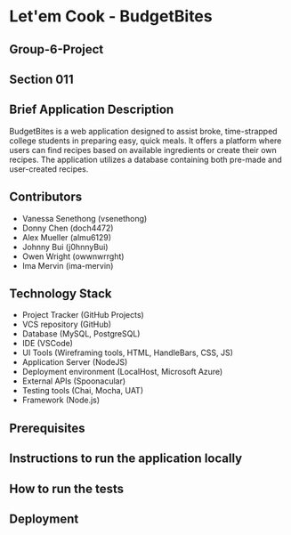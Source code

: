 # Let'em Cook - BudgetBites
## Group-6-Project
## Section 011

## Brief Application Description
BudgetBites is a web application designed to assist broke, time-strapped college students in preparing easy, quick meals. It offers a platform where users can find recipes based on available ingredients or create their own recipes. The application utilizes a database containing both pre-made and user-created recipes.

## Contributors
- Vanessa Senethong (vsenethong)
- Donny Chen (doch4472)
- Alex Mueller (almu6129)
- Johnny Bui (j0hnnyBui)
- Owen Wright (owwnwrrght)
- Ima Mervin (ima-mervin)

## Technology Stack

- Project Tracker (GitHub Projects)
- VCS repository (GitHub)
- Database (MySQL, PostgreSQL)
- IDE (VSCode)
- UI Tools (Wireframing tools, HTML, HandleBars, CSS, JS)
- Application Server (NodeJS)
- Deployment environment (LocalHost, Microsoft Azure)
- External APIs (Spoonacular)
- Testing tools (Chai, Mocha, UAT)
- Framework (Node.js)


## Prerequisites

## Instructions to run the application locally

## How to run the tests

## Deployment



